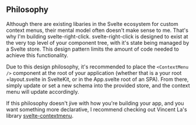 <script>
  import { lang } from "../lang";
</script>

<section>

## Philosophy

Although there are existing libaries in the Svelte ecosystem for custom context menus, their mental model often doesn't make sense to me. That's why I'm building svelte-right-click. svelte-right-click is designed to exist at the very top level of your component tree, with it's state being managed by a Svelte store. This design pattern limits the amount of code needed to achieve this functionality. 

Due to this design philosophy, it's recommended to place the `<ContextMenu />` component at the root of your application (whether that is a your root +layout.svelte in SvelteKit, or in the App.svelte root of an SPA). From there, simply update or set a new schema into the provided store, and the context menu will update accordingly.

If this philosophy doesn't jive with how you're building your app, and you want something more declarative, I recommend checking out Vincent La's library [svelte-contextmenu](https://github.com/vincentlaucsb/svelte-contextmenu).

</section>

